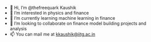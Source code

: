 - 👋 Hi, I’m @thefreequark Kaushik
- 👀 I’m interested in physics and finance
- 🌱 I’m currently learning machine learning in finance
- 💞️ I’m looking to collaborate on finance model building projects and analysis
- 📫 You can mail me at kkaushik@iitg.ac.in

<!---
thefreequark/thefreequark is a ✨ special ✨ repository because its `README.md` (this file) appears on your GitHub profile.
You can click the Preview link to take a look at your changes.
--->


